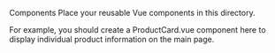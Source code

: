 Components
Place your reusable Vue components in this directory.

For example, you should create a ProductCard.vue component here to display individual product information on the main page.
